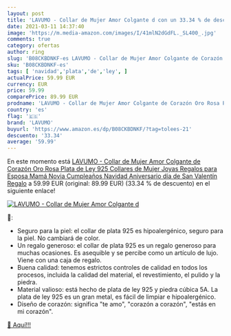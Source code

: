 ```yaml
---
layout: post
title: 'LAVUMO - Collar de Mujer Amor Colgante d con un 33.34 % de descuento'
date: 2021-03-11 14:37:40
image: 'https://m.media-amazon.com/images/I/41mlN2dGdFL._SL400_.jpg'
comments: true
category: ofertas
author: ring
slug: 'B08CKBDNKF-es LAVUMO - Collar de Mujer Amor Colgante de Corazón Oro Rosa...'
sku: 'B08CKBDNKF-es'
tags: [ 'navidad','plata','de','ley', ]
actualPrice: 59.99 EUR
currency: EUR
price: 59.99
comparePrice: 89.99 EUR
prodname: 'LAVUMO - Collar de Mujer Amor Colgante de Corazón Oro Rosa Plata de Ley 925 Collares de Mujer Joyas Regalos para Esposa  Mamá  Novia  Cumpleaños Navidad Aniversario día de San Valentín Regalo'
country: 'es'
flag: '🇪🇸'
brand: 'LAVUMO'
buyurl: 'https://www.amazon.es/dp/B08CKBDNKF/?tag=tolees-21'
descuento: '33.34'
average: '59.99'
---
```


En este momento está [LAVUMO - Collar de Mujer Amor Colgante de Corazón Oro Rosa Plata de Ley 925 Collares de Mujer Joyas Regalos para Esposa  Mamá  Novia  Cumpleaños Navidad Aniversario día de San Valentín Regalo](https://www.amazon.es/dp/B08CKBDNKF/?tag=tolees-21) a 59.99 EUR (original: 89.99 EUR) (33.34 %  de descuento) en el siguiente enlace!

[![LAVUMO - Collar de Mujer Amor Colgante d](https://m.media-amazon.com/images/I/41mlN2dGdFL._SL400_.jpg)](https://www.amazon.es/dp/B08CKBDNKF/?tag=tolees-21)

🔎:

- Seguro para la piel: el collar de plata 925 es hipoalergénico, seguro para la piel. No cambiará de color.
- Un regalo generoso: el collar de plata 925 es un regalo generoso para muchas ocasiones. Es asequible y se percibe como un artículo de lujo. Viene con una caja de regalo.
- Buena calidad: tenemos estrictos controles de calidad en todos los procesos, incluida la calidad del material, el revestimiento, el pulido y la piedra.
- Material valioso: está hecho de plata de ley 925 y piedra cúbica 5A. La plata de ley 925 es un gran metal, es fácil de limpiar e hipoalergénico.
- Diseño de corazón: significa "te amo", "corazón a corazón", "estás en mi corazón".

[🛒 Aquí!!!](https://www.amazon.es/dp/B08CKBDNKF/?tag=tolees-21)

